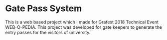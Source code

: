 # Gate Pass System
This is a web based project which I made for Grafest 2018 Technical Event WEB-O-PEDIA. This project was developed for gate keepers to generate the entry passes for the visitors of university.